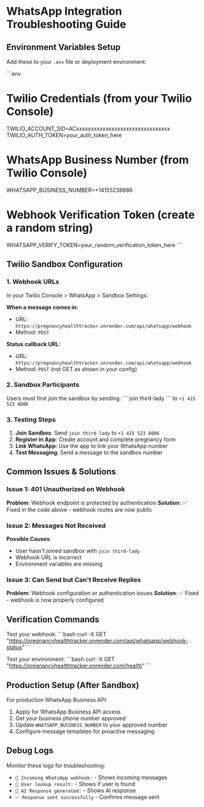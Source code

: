 # WhatsApp Integration Troubleshooting Guide

## Environment Variables Setup

Add these to your `.env` file or deployment environment:

\`\`\`env
# Twilio Credentials (from your Twilio Console)
TWILIO_ACCOUNT_SID=ACxxxxxxxxxxxxxxxxxxxxxxxxxxxxxxxx
TWILIO_AUTH_TOKEN=your_auth_token_here

# WhatsApp Business Number (from Twilio Console)
WHATSAPP_BUSINESS_NUMBER=+14155238886

# Webhook Verification Token (create a random string)
WHATSAPP_VERIFY_TOKEN=your_random_verification_token_here
\`\`\`

## Twilio Sandbox Configuration

### 1. Webhook URLs
In your Twilio Console > WhatsApp > Sandbox Settings:

**When a message comes in:**
- URL: `https://pregnancyhealthtracker.onrender.com/api/whatsapp/webhook`
- Method: `POST`

**Status callback URL:**
- URL: `https://pregnancyhealthtracker.onrender.com/api/whatsapp/webhook`
- Method: `POST` (not GET as shown in your config)

### 2. Sandbox Participants
Users must first join the sandbox by sending:
\`\`\`
join third-lady
\`\`\`
to `+1 415 523 8886`

### 3. Testing Steps

1. **Join Sandbox**: Send `join third-lady` to `+1 415 523 8886`
2. **Register in App**: Create account and complete pregnancy form
3. **Link WhatsApp**: Use the app to link your WhatsApp number
4. **Test Messaging**: Send a message to the sandbox number

## Common Issues & Solutions

### Issue 1: 401 Unauthorized on Webhook
**Problem**: Webhook endpoint is protected by authentication
**Solution**: ✅ Fixed in the code above - webhook routes are now public

### Issue 2: Messages Not Received
**Possible Causes**:
- User hasn't joined sandbox with `join third-lady`
- Webhook URL is incorrect
- Environment variables are missing

### Issue 3: Can Send but Can't Receive Replies
**Problem**: Webhook configuration or authentication issues
**Solution**: ✅ Fixed - webhook is now properly configured

## Verification Commands

Test your webhook:
\`\`\`bash
curl -X GET "https://pregnancyhealthtracker.onrender.com/api/whatsapp/webhook-status"
\`\`\`

Test your environment:
\`\`\`bash
curl -X GET "https://pregnancyhealthtracker.onrender.com/health"
\`\`\`

## Production Setup (After Sandbox)

For production WhatsApp Business API:
1. Apply for WhatsApp Business API access
2. Get your business phone number approved
3. Update `WHATSAPP_BUSINESS_NUMBER` to your approved number
4. Configure message templates for proactive messaging

## Debug Logs

Monitor these logs for troubleshooting:
- `📨 Incoming WhatsApp webhook:` - Shows incoming messages
- `👤 User lookup result:` - Shows if user is found
- `🤖 AI Response generated:` - Shows AI response
- `✅ Response sent successfully` - Confirms message sent
